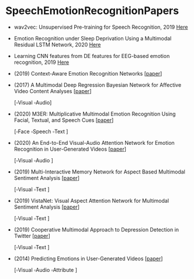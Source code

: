 # SpeechEmotionRecognitionPapers

- wav2vec: Unsupervised Pre-training for Speech Recognition, 2019 [Here](https://arxiv.org/pdf/1904.05862.pdf)
- Emotion Recognition under Sleep Deprivation Using a Multimodal Residual LSTM Network, 2020 [Here](https://ieeexplore.ieee.org/stamp/stamp.jsp?tp=&arnumber=9206957)
- Learning CNN features from DE features for EEG-based emotion recognition, 2019 [Here](https://link.springer.com/article/10.1007/s10044-019-00860-w)
-  (2019) Context-Aware Emotion Recognition Networks [[paper](https://openaccess.thecvf.com/content_ICCV_2019/papers/Lee_Context-Aware_Emotion_Recognition_Networks_ICCV_2019_paper.pdf)]


- (2017) A Multimodal Deep Regression Bayesian Network for Affective Video Content Analyses [[paper](https://openaccess.thecvf.com/content_ICCV_2017/papers/Gan_A_Multimodal_Deep_ICCV_2017_paper.pdf)] 

  [:white_small_square:Visual :white_small_square:Audio]
- (2020) M3ER: Multiplicative Multimodal Emotion Recognition Using Facial, Textual, and Speech Cues [[paper](https://arxiv.org/pdf/1911.05659.pdf)]

  [:white_small_square:Face :white_small_square:Speech :white_small_square:Text ]

- (2020) An End-to-End Visual-Audio Attention Network for Emotion Recognition in User-Generated Videos [[paper](https://aaai.org/Papers/AAAI/2020GB/AAAI-ZhaoS.7155.pdf)]

  [:white_small_square:Visual :white_small_square:Audio ]

- (2019) Multi-Interactive Memory Network for Aspect Based Multimodal Sentiment Analysis [[paper](https://www.aaai.org/ojs/index.php/AAAI/article/view/3807)] 

  [:white_small_square:Visual :white_small_square:Text ]

- (2019) VistaNet: Visual Aspect Attention Network for Multimodal Sentiment Analysis [[paper](https://www.aaai.org/ojs/index.php/AAAI/article/view/3799)] 

  [:white_small_square:Visual :white_small_square:Text ]

- (2019) Cooperative Multimodal Approach to Depression Detection in Twitter [[paper](https://www.aaai.org/ojs/index.php/AAAI/article/view/3775)]

  [:white_small_square:Visual :white_small_square:Text ]

- (2014) Predicting Emotions in User-Generated Videos [[paper](http://www.yugangjiang.info/publication/aaai14-emotions.pdf)] 

  [:white_small_square:Visual :white_small_square:Audio :white_small_square:Attribute ]
